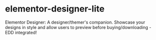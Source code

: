 # elementor-designer-lite
Elementor Designer: A designer/themer's companion. Showcase your designs in style and allow users to preview before buying/downloading - EDD integrated!
